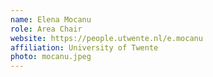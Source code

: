 ```yaml
---
name: Elena Mocanu
role: Area Chair
website: https://people.utwente.nl/e.mocanu
affiliation: University of Twente
photo: mocanu.jpeg
---
```

